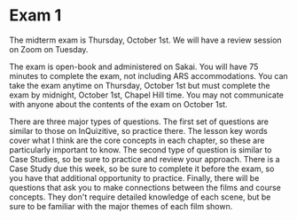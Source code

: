 # Exam 1

The midterm exam is Thursday, October 1st. We will have a review session on Zoom on Tuesday.


The exam is open-book and administered on Sakai. You will have 75 minutes to complete the exam, not including ARS accommodations. You can take the exam anytime on Thursday, October 1st but must complete the exam by midnight, October 1st, Chapel Hill time. You may not communicate with anyone about the contents of the exam on October 1st.


There are three
major types of questions. The first set of questions are similar to
those on InQuizitive, so practice there. The lesson key words cover what
I think are the core concepts in each chapter, so these are particularly
important to know. The second type of question is similar to Case
Studies, so be sure to practice and review your approach. There is a
Case Study due this  week, so be sure to complete it before the
exam, so you have that additional opportunity to practice. Finally,
there will be questions that ask you to make connections between the
films and course concepts. They don't require detailed knowledge of each
scene, but be sure to be familiar with the major themes of each film
shown.
